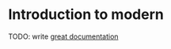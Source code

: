 # Introduction to modern

TODO: write [great documentation](http://jacobian.org/writing/great-documentation/what-to-write/)
